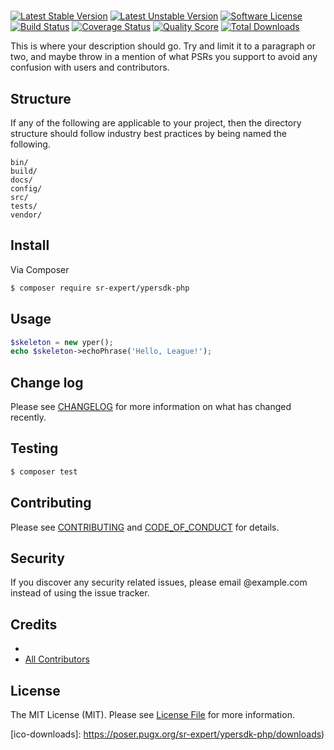 # 
[![Latest Stable Version](https://poser.pugx.org/sr-expert/ypersdk-php/v/)](//packagist.org/packages/sr-expert/ypersdk-php)
[![Latest Unstable Version](https://poser.pugx.org/sr-expert/ypersdk-php/v/unstable)](//packagist.org/packages/sr-expert/ypersdk-php)
[![Software License][ico-license]](LICENSE.md)
[![Build Status][ico-travis]](https://travis-ci.com/github/sr-expert/ypersdk-php)
[![Coverage Status][ico-scrutinizer]](https://scrutinizer-ci.com/g/sr-expert/ypersdk-php/)
[![Quality Score][ico-code-quality]][link-code-quality]
[![Total Downloads](https://poser.pugx.org/sr-expert/ypersdk-php/downloads)](//packagist.org/packages/sr-expert/ypersdk-php)

This is where your description should go. Try and limit it to a paragraph or two, and maybe throw in a mention of what
PSRs you support to avoid any confusion with users and contributors.

## Structure

If any of the following are applicable to your project, then the directory structure should follow industry best practices by being named the following.

```
bin/        
build/
docs/
config/
src/
tests/
vendor/
```


## Install

Via Composer

``` bash
$ composer require sr-expert/ypersdk-php
```

## Usage

``` php
$skeleton = new yper();
echo $skeleton->echoPhrase('Hello, League!');
```

## Change log

Please see [CHANGELOG](CHANGELOG.md) for more information on what has changed recently.

## Testing

``` bash
$ composer test
```

## Contributing

Please see [CONTRIBUTING](CONTRIBUTING.md) and [CODE_OF_CONDUCT](CODE_OF_CONDUCT.md) for details.

## Security

If you discover any security related issues, please email @example.com instead of using the issue tracker.

## Credits

- [][link-author]
- [All Contributors][link-contributors]

## License

The MIT License (MIT). Please see [License File](LICENSE.md) for more information.

[ico-version]: https://poser.pugx.org/sr-expert/ypersdk-php/v/
[ico-license]: https://img.shields.io/badge/license-MIT-brightgreen.svg?style=flat-square
[ico-travis]: https://travis-ci.com/sr-expert/ypersdk-php.svg?branch=master
[ico-scrutinizer]: https://img.shields.io/scrutinizer/coverage/g/sr-expert/.svg?style=flat-square
[ico-code-quality]: https://img.shields.io/scrutinizer/g/sr-expert/.svg?style=flat-square
[ico-downloads]: https://poser.pugx.org/sr-expert/ypersdk-php/downloads)

[link-packagist]: https://packagist.org/packages/sr-expert/ypersdk-php
[link-travis]: https://travis-ci.com/github/sr-expert/ypersdk-php
[link-scrutinizer]: https://scrutinizer-ci.com/g/sr-expert//code-structure
[link-code-quality]: https://scrutinizer-ci.com/g/sr-expert/
[link-downloads]: https://packagist.org/packages/sr-expert/
[link-author]: https://github.com/
[link-contributors]: ../../contributors
